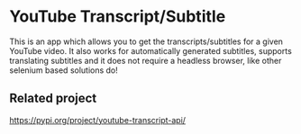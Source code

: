 
# YouTube Transcript/Subtitle



This is an app which allows you to get the transcripts/subtitles for a given YouTube video. It also works for automatically generated subtitles, supports translating subtitles and it does not require a headless browser, like other selenium based solutions do!

## Related project

https://pypi.org/project/youtube-transcript-api/
